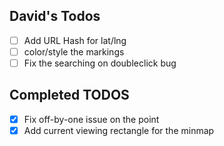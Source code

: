 ## David's Todos

* [ ] Add URL Hash for lat/lng
* [ ] color/style the markings
* [ ] Fix the searching on doubleclick bug

## Completed TODOS

* [X] Fix off-by-one issue on the point
* [X] Add current viewing rectangle for the minmap
